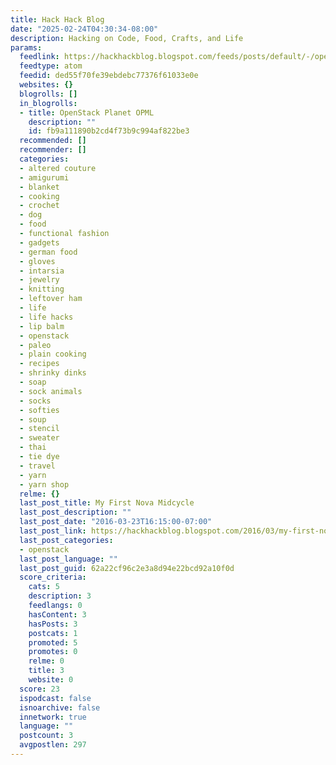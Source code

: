 ```yaml
---
title: Hack Hack Blog
date: "2025-02-24T04:30:34-08:00"
description: Hacking on Code, Food, Crafts, and Life
params:
  feedlink: https://hackhackblog.blogspot.com/feeds/posts/default/-/openstack
  feedtype: atom
  feedid: ded55f70fe39ebdebc77376f61033e0e
  websites: {}
  blogrolls: []
  in_blogrolls:
  - title: OpenStack Planet OPML
    description: ""
    id: fb9a111890b2cd4f73b9c994af822be3
  recommended: []
  recommender: []
  categories:
  - altered couture
  - amigurumi
  - blanket
  - cooking
  - crochet
  - dog
  - food
  - functional fashion
  - gadgets
  - german food
  - gloves
  - intarsia
  - jewelry
  - knitting
  - leftover ham
  - life
  - life hacks
  - lip balm
  - openstack
  - paleo
  - plain cooking
  - recipes
  - shrinky dinks
  - soap
  - sock animals
  - socks
  - softies
  - soup
  - stencil
  - sweater
  - thai
  - tie dye
  - travel
  - yarn
  - yarn shop
  relme: {}
  last_post_title: My First Nova Midcycle
  last_post_description: ""
  last_post_date: "2016-03-23T16:15:00-07:00"
  last_post_link: https://hackhackblog.blogspot.com/2016/03/my-first-nova-midcycle.html
  last_post_categories:
  - openstack
  last_post_language: ""
  last_post_guid: 62a22cf96c2e3a8d94e22bcd92a10f0d
  score_criteria:
    cats: 5
    description: 3
    feedlangs: 0
    hasContent: 3
    hasPosts: 3
    postcats: 1
    promoted: 5
    promotes: 0
    relme: 0
    title: 3
    website: 0
  score: 23
  ispodcast: false
  isnoarchive: false
  innetwork: true
  language: ""
  postcount: 3
  avgpostlen: 297
---
```


